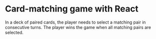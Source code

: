 # Card-matching game with React 
In a deck of paired cards, the player needs to select a matching pair in consecutive turns. The player wins the game when all matching pairs are selected.

